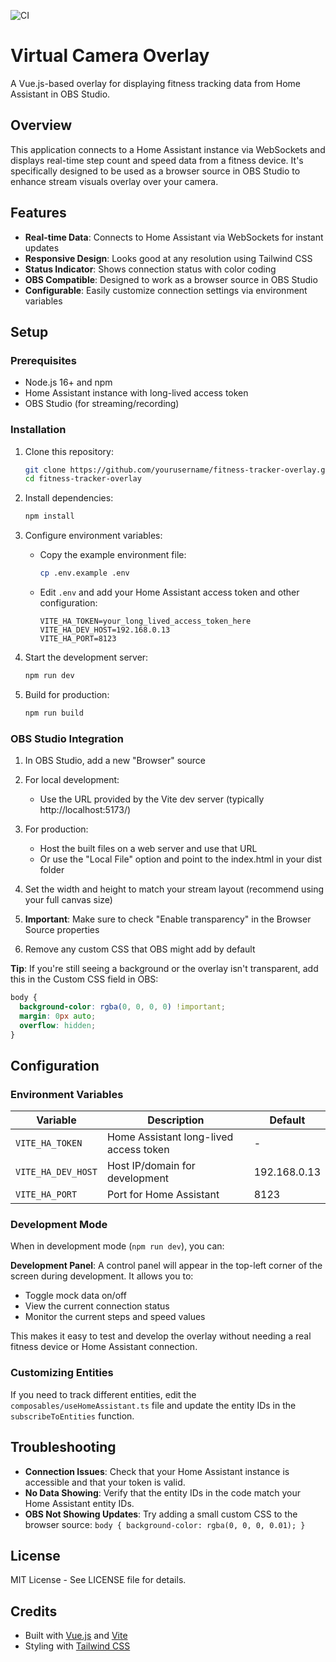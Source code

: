 ![CI](https://github.com/PhyberApex/virtual-camera-overlay/actions/workflows/ci.yml/badge.svg)


# Virtual Camera Overlay

A Vue.js-based overlay for displaying fitness tracking data from Home Assistant in OBS Studio.

## Overview

This application connects to a Home Assistant instance via WebSockets and displays real-time step count and speed data from a fitness device. It's specifically designed to be used as a browser source in OBS Studio to enhance stream visuals overlay over your camera.

## Features

- **Real-time Data**: Connects to Home Assistant via WebSockets for instant updates
- **Responsive Design**: Looks good at any resolution using Tailwind CSS
- **Status Indicator**: Shows connection status with color coding
- **OBS Compatible**: Designed to work as a browser source in OBS Studio
- **Configurable**: Easily customize connection settings via environment variables

## Setup

### Prerequisites

- Node.js 16+ and npm
- Home Assistant instance with long-lived access token
- OBS Studio (for streaming/recording)

### Installation

1. Clone this repository:

   ```bash
   git clone https://github.com/yourusername/fitness-tracker-overlay.git
   cd fitness-tracker-overlay
   ```

2. Install dependencies:

   ```bash
   npm install
   ```

3. Configure environment variables:

   - Copy the example environment file:
     ```bash
     cp .env.example .env
     ```
   - Edit `.env` and add your Home Assistant access token and other configuration:
     ```
     VITE_HA_TOKEN=your_long_lived_access_token_here
     VITE_HA_DEV_HOST=192.168.0.13
     VITE_HA_PORT=8123
     ```

4. Start the development server:

   ```bash
   npm run dev
   ```

5. Build for production:
   ```bash
   npm run build
   ```

### OBS Studio Integration

1. In OBS Studio, add a new "Browser" source
2. For local development:
   - Use the URL provided by the Vite dev server (typically http://localhost:5173/)
3. For production:

   - Host the built files on a web server and use that URL
   - Or use the "Local File" option and point to the index.html in your dist folder

4. Set the width and height to match your stream layout (recommend using your full canvas size)
5. **Important**: Make sure to check "Enable transparency" in the Browser Source properties
6. Remove any custom CSS that OBS might add by default

**Tip**: If you're still seeing a background or the overlay isn't transparent, add this in the Custom CSS field in OBS:

```css
body {
  background-color: rgba(0, 0, 0, 0) !important;
  margin: 0px auto;
  overflow: hidden;
}
```

## Configuration

### Environment Variables

| Variable           | Description                            | Default      |
| ------------------ | -------------------------------------- | ------------ |
| `VITE_HA_TOKEN`    | Home Assistant long-lived access token | -            |
| `VITE_HA_DEV_HOST` | Host IP/domain for development         | 192.168.0.13 |
| `VITE_HA_PORT`     | Port for Home Assistant                | 8123         |

### Development Mode

When in development mode (`npm run dev`), you can:

**Development Panel**: A control panel will appear in the top-left corner of the screen during development. It allows you to:

- Toggle mock data on/off
- View the current connection status
- Monitor the current steps and speed values

This makes it easy to test and develop the overlay without needing a real fitness device or Home Assistant connection.

### Customizing Entities

If you need to track different entities, edit the `composables/useHomeAssistant.ts` file and update the entity IDs in the `subscribeToEntities` function.

## Troubleshooting

- **Connection Issues**: Check that your Home Assistant instance is accessible and that your token is valid.
- **No Data Showing**: Verify that the entity IDs in the code match your Home Assistant entity IDs.
- **OBS Not Showing Updates**: Try adding a small custom CSS to the browser source: `body { background-color: rgba(0, 0, 0, 0.01); }`

## License

MIT License - See LICENSE file for details.

## Credits

- Built with [Vue.js](https://vuejs.org/) and [Vite](https://vitejs.dev/)
- Styling with [Tailwind CSS](https://tailwindcss.com/)
